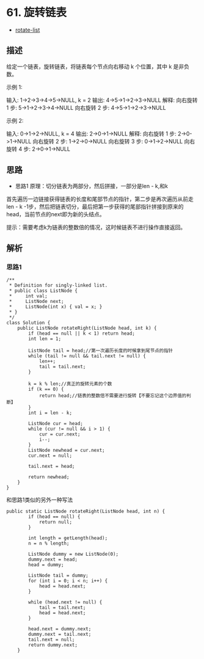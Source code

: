 # 61. 旋转链表

- [rotate-list](https://leetcode-cn.com/problems/rotate-list/)

## 描述

给定一个链表，旋转链表，将链表每个节点向右移动 k 个位置，其中 k 是非负数。

示例 1:

输入: 1->2->3->4->5->NULL, k = 2
输出: 4->5->1->2->3->NULL
解释:
向右旋转 1 步: 5->1->2->3->4->NULL
向右旋转 2 步: 4->5->1->2->3->NULL

示例 2:

输入: 0->1->2->NULL, k = 4
输出: 2->0->1->NULL
解释:
向右旋转 1 步: 2->0->1->NULL
向右旋转 2 步: 1->2->0->NULL
向右旋转 3 步: 0->1->2->NULL
向右旋转 4 步: 2->0->1->NULL


## 思路

- 思路1
原理：切分链表为两部分，然后拼接，一部分是len - k,和k

首先遍历一边链接获得链表的长度和尾部节点的指针，第二步是再次遍历从前走len - k -1步，然后把链表切分，最后把第一步获得的尾部指针拼接到原来的head，当前节点的next即为新的头结点。

提示：需要考虑k为链表的整数倍的情况，这时候链表不进行操作直接返回。




## 解析

### 思路1

```
/**
 * Definition for singly-linked list.
 * public class ListNode {
 *     int val;
 *     ListNode next;
 *     ListNode(int x) { val = x; }
 * }
 */
class Solution {
    public ListNode rotateRight(ListNode head, int k) {
        if (head == null || k < 1) return head; 
        int len = 1;
        
        ListNode tail = head;//第一次遍历长度的时候拿到尾节点的指针
        while (tail != null && tail.next != null) {
            len++;
            tail = tail.next;
        }
        
        k = k % len;//真正的旋转元素的个数
        if (k == 0) {
            return head;//链表的整数倍不需要进行旋转【不要忘记这个边界值的判断】
        }
        int i = len - k;
        
        ListNode cur = head;
        while (cur != null && i > 1) {
            cur = cur.next;
            i--;
        }
        ListNode newhead = cur.next;
        cur.next = null;
        
        tail.next = head;
        
        return newhead;
    }
}

```


和思路1类似的另外一种写法

```
public static ListNode rotateRight(ListNode head, int n) {
        if (head == null) {
            return null;
        }

        int length = getLength(head);
        n = n % length;

        ListNode dummy = new ListNode(0);
        dummy.next = head;
        head = dummy;

        ListNode tail = dummy;
        for (int i = 0; i < n; i++) {
            head = head.next;
        }

        while (head.next != null) {
            tail = tail.next;
            head = head.next;
        }

        head.next = dummy.next;
        dummy.next = tail.next;
        tail.next = null;
        return dummy.next;
    }
```


